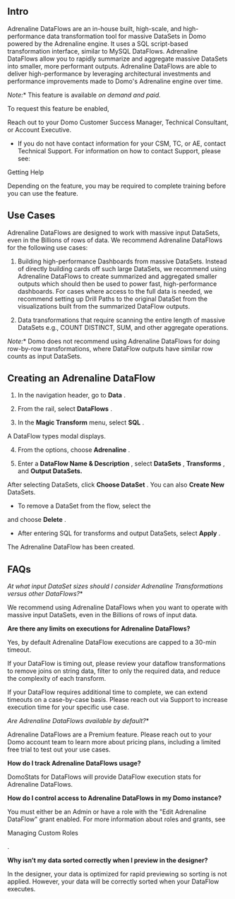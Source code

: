 

Intro
-------

Adrenaline DataFlows are an in-house built, high-scale, and high-performance data transformation tool for massive DataSets in Domo powered by the Adrenaline engine. It uses a SQL script-based transformation interface, similar to MySQL DataFlows. Adrenaline DataFlows allow you to rapidly summarize and aggregate massive DataSets into smaller, more performant outputs. Adrenaline DataFlows are able to deliver high-performance by leveraging architectural investments and performance improvements made to Domo's Adrenaline engine over time.

*Note:**
 This feature is available
 *on demand and paid.*

To request this feature be enabled,

 Reach out to your Domo Customer Success Manager, Technical Consultant, or Account Executive.
* If you do not have contact information for your CSM, TC, or AE, contact Technical Support. For information on how to contact Support, please see:

Getting Help


 Depending on the feature, you may be required to complete training before you can use the feature.

Use Cases
-----------

Adrenaline DataFlows are designed to work with massive input DataSets, even in the Billions of rows of data. We recommend Adrenaline DataFlows for the following use cases:


 1. Building high-performance Dashboards from massive DataSets. Instead of directly building cards off such large DataSets, we recommend using Adrenaline DataFlows to create summarized and aggregated smaller outputs which should then be used to power fast, high-performance dashboards. For cases where access to the full data is needed, we recommend setting up Drill Paths to the original DataSet from the visualizations built from the summarized DataFlow outputs.


 2. Data transformations that require scanning the entire length of massive DataSets e.g., COUNT DISTINCT, SUM, and other aggregate operations.

*Note:**
 Domo does not recommend using Adrenaline DataFlows for doing row-by-row transformations, where DataFlow outputs have similar row counts as input DataSets.

Creating an Adrenaline DataFlow
---------------------------------

1. In the navigation header, go to
 **Data**
 .

2. From the rail, select
 **DataFlows**
 .

3. In the
 **Magic Transform**
 menu, select
 **SQL**
 .


 A DataFlow types modal displays.

4. From the options, choose
 **Adrenaline**
 .

5. Enter a
 **DataFlow Name & Description**
 , select
 **DataSets**
 ,
 **Transforms**
 , and
 **Output DataSets.**

 After selecting DataSets, click
 **Choose DataSet**
 . You can also
 **Create New**
 DataSets.
* To remove a DataSet from the flow, select the

and choose
 **Delete**
 .
* After entering SQL for transforms and output DataSets, select
 **Apply**
 .


 The Adrenaline DataFlow has been created.


 FAQs
------

*At what input DataSet sizes should I consider Adrenaline Transformations versus other DataFlows?**


 We recommend using Adrenaline DataFlows when you want to operate with massive input DataSets, even in the Billions of rows of input data.


**Are there any limits on executions for Adrenaline DataFlows?**


 Yes, by default Adrenaline DataFlow executions are capped to a 30-min timeout.

If your DataFlow is timing out, please review your dataflow transformations to remove joins on string data, filter to only the required data, and reduce the complexity of each transform.


 If your DataFlow requires additional time to complete, we can extend timeouts on a case-by-case basis. Please reach out via Support to increase execution time for your specific use case.

*Are Adrenaline DataFlows available by default?**


 Adrenaline DataFlows are a Premium feature. Please reach out to your Domo account team to learn more about pricing plans, including a limited free trial to test out your use cases.


**How do I track Adrenaline DataFlows usage?**


 DomoStats for DataFlows will provide DataFlow execution stats for Adrenaline DataFlows.


**How do I control access to Adrenaline DataFlows in my Domo instance?**


 You must either be an Admin or have a role with the "Edit Adrenaline DataFlow" grant enabled. For more information about roles and grants, see

Managing Custom Roles

.


**Why isn’t my data sorted correctly when I preview in the designer?**


 In the designer, your data is optimized for rapid previewing so sorting is not applied. However, your data will be correctly sorted when your DataFlow executes.


